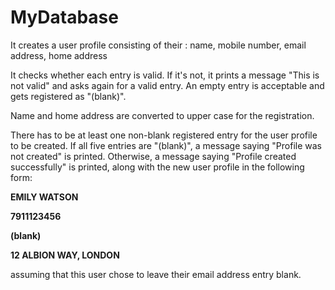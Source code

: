 # MyDatabase
It creates a user profile consisting of their : name, mobile number, email address, home address

It checks whether each entry is valid. If it's not, it prints a message "This is not valid" and asks again for a valid entry. An empty entry is acceptable and gets registered as "(blank)".

Name and home address are converted to upper case for the registration.

There has to be at least one non-blank registered entry for the user profile to be created. If all five entries are "(blank)", a message saying "Profile was not created" is printed. Otherwise, a message saying "Profile created successfully" is printed, along with the new user profile in the following form:


 **EMILY WATSON**
 
 **7911123456**
 
 **(blank)**
 
 **12 ALBION WAY, LONDON**
 

assuming that this user chose to leave their email address entry blank.
